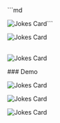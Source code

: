 
  
 ​```md 
 ​<!--​ Markdown ​--> 
  
 ​![​Jokes Card​](https://readme-jokes.vercel.app/api) 
 ​``` 
  
 ​![​Jokes Card​](https://readme-jokes.vercel.app/api?hideBorder) 
 ​<br/> 
 ​
 
 ​![​Jokes Card​](https://readme-jokes.vercel.app/api?hideBorder&theme=cobalt&qColor=%23944bcc&aColor=%23bbdb51) 
  

 ​###​ ​Demo 
  
 ​![​Jokes Card​](https://readme-jokes.vercel.app/api) 
  
 ​![​Jokes Card​](https://readme-jokes.vercel.app/api?bgColor=%23073b4c&textColor=%2306d6a0&aColor=%2306d6a0&borderColor=%2306d6a0) 
  
 ​![​Jokes Card​](https://readme-jokes.vercel.app/api?bgColor=%23212529&textColor=%23ffddd2&qColor=%23f94144&aColor=%2390be6d&borderColor=%23f9c74f&codeColor=%23f9c74f) 
  
 ​
